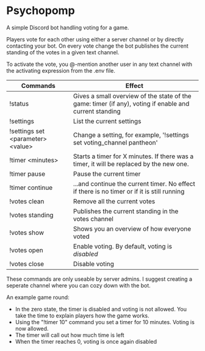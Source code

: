 # Psychopomp
A simple Discord bot handling voting for a game. 

Players vote for each other using either a server channel or by directly contacting your bot. On every vote change the bot publishes the current standing of the votes in a given text channel. 

To activate the vote, you @-mention another user in any text channel with the activating expression from the .env file. 

| Commands | Effect | 
| --- | --- |
|!status| Gives a small overview of the state of the game: timer (if any), voting if enable and current standing | 
|!settings| List the current settings | 
|!settings set \<parameter\> \<value\> | Change a setting, for example, '!settings set voting_channel pantheon' |
|!timer \<minutes\>| Starts a timer for X minutes. If there was a timer, it will be replaced by the new one. | 
|!timer pause| Pause the current timer |
|!timer continue| ...and continue the current timer. No effect if there is no timer or if it is still running | 
|!votes clean| Remove all the current votes | 
|!votes standing| Publishes the current standing in the votes channel |  
|!votes show | Shows you an overview of how everyone voted  | 
|!votes open | Enable voting. By default, voting is _disabled_ | 
|!votes close | Disable voting |

These commands are only useable by server admins. I suggest creating a seperate channel where you can cozy down with the bot. 

An example game round:
- In the zero state, the timer is disabled and voting is not allowed. You take the time to explain players how the game works. 
- Using the "!timer 10" command you set a timer for 10 minutes. Voting is now allowed.
- The timer will call out how much time is left 
- When the timer reaches 0, voting is once again disabled




